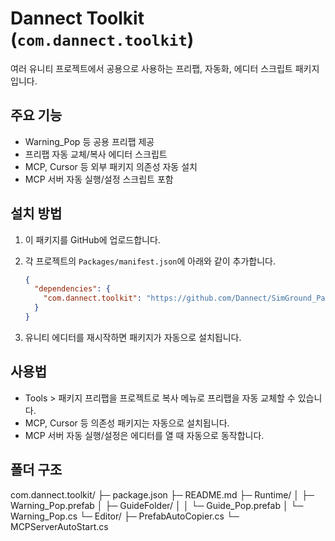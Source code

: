 # Dannect Toolkit (`com.dannect.toolkit`)

여러 유니티 프로젝트에서 공용으로 사용하는 프리팹, 자동화, 에디터 스크립트 패키지입니다.

## 주요 기능
- Warning_Pop 등 공용 프리팹 제공
- 프리팹 자동 교체/복사 에디터 스크립트
- MCP, Cursor 등 외부 패키지 의존성 자동 설치
- MCP 서버 자동 실행/설정 스크립트 포함

## 설치 방법

1. 이 패키지를 GitHub에 업로드합니다.
2. 각 프로젝트의 `Packages/manifest.json`에 아래와 같이 추가합니다.

   ```json
   {
     "dependencies": {
       "com.dannect.toolkit": "https://github.com/Dannect/SimGround_Package.git"
     }
   }
   ```

3. 유니티 에디터를 재시작하면 패키지가 자동으로 설치됩니다.

## 사용법
- Tools > 패키지 프리팹을 프로젝트로 복사 메뉴로 프리팹을 자동 교체할 수 있습니다.
- MCP, Cursor 등 의존성 패키지는 자동으로 설치됩니다.
- MCP 서버 자동 실행/설정은 에디터를 열 때 자동으로 동작합니다.

## 폴더 구조
com.dannect.toolkit/
├─ package.json
├─ README.md
├─ Runtime/
│ ├─ Warning_Pop.prefab
│ ├─ GuideFolder/
│ │ └─ Guide_Pop.prefab
│ └─ Warning_Pop.cs
└─ Editor/
    ├─ PrefabAutoCopier.cs
    └─ MCPServerAutoStart.cs

